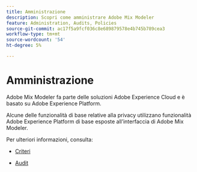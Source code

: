 ```yaml
---
title: Amministrazione
description: Scopri come amministrare Adobe Mix Modeler
feature: Administration, Audits, Policies
source-git-commit: ac17f5a9fcf036c8e689879578e4b745b789cea3
workflow-type: tm+mt
source-wordcount: '54'
ht-degree: 5%

---
```



# Amministrazione

Adobe Mix Modeler fa parte delle soluzioni Adobe Experience Cloud e è basato su Adobe Experience Platform.

Alcune delle funzionalità di base relative alla privacy utilizzano funzionalità Adobe Experience Platform di base esposte all’interfaccia di Adobe Mix Modeler.

Per ulteriori informazioni, consulta:

* [Criteri](policies.md)

* [Audit](audits.md)


